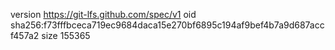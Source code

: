 version https://git-lfs.github.com/spec/v1
oid sha256:f73fffbceca719ec9684daca15e270bf6895c194af9bef4b7a9d687accf457a2
size 155365
